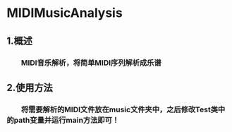 # MIDIMusicAnalysis
## 1.概述
### &emsp;&emsp;MIDI音乐解析，将简单MIDI序列解析成乐谱
## 2.使用方法
### &emsp;&emsp;将需要解析的MIDI文件放在music文件夹中，之后修改Test类中的path变量并运行main方法即可！

